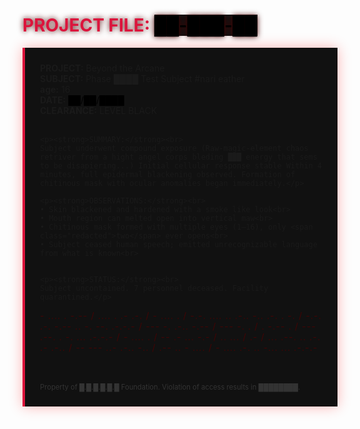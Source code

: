 
<html lang="en">
<head>
<audio id="bg-music" autoplay loop hidden>
  <source src="tears.wav" type="audio/wav">

</audio>

  <meta charset="UTF-8">
  <meta name="description" content="QmVoaW5kIHRoZSBzaGF0dGVyaW5nIGV5ZXMsIGl0IGhlYXJzIHRoZSBjcnlpbmcgb2YgY2hpbGRyZW4uIE9ubHkgb25lIGV5ZSBvcGVucy4gVGhlIHJlc3Qgc3RheXMgY2xvc2VkLiBJdCB3YWxrcyB3aXRob3V0IHNvdW5kLCBidXQgZXZlcnkgc3RlcCBicmluZ3MgZHJlYWQuIFRoaXMgaXMgTk9ULSBhIG11dGF0aW9uLiBUaGlzIGlzIEEgQ0FMTElORy4K">
  <title>PROJECT: Beyond the Arcane</title>
  <style>
    @import url('https://fonts.googleapis.com/css2?family=Share+Tech+Mono&display=swap');

    body {
      background-color: #0b0b0b;
      color: #e0e0e0;
      font-family: 'Share Tech Mono', monospace;
      padding: 2rem;
      line-height: 1.6;
    }

    h1 {
      color: crimson;
      text-shadow: 0 0 10px rgb(75, 1, 1);
    }

    .report {
      background: #111111;
      padding: 1.5rem;
      border-left: 4px solid crimson;
      box-shadow: 0 0 20px rgba(255, 0, 0, 0.3);
      margin-bottom: 2rem;
    }

    .redacted {
      background: #111;
      color: black;
      position: relative;
      display: inline-block;
    }

    .redacted::after {
      content: "████████";
      color: crimson;
      letter-spacing: 2px;
    }

    .glitch {
      font-size: 0.9rem;
      color: #550000;
      opacity: 0.7;
      user-select: none;
      letter-spacing: 1px;
    }

    footer {
      font-size: 0.7rem;
      color: #333;
      margin-top: 3rem;
    }
  </style>
</head>
<body>

  <!-- Background Music -->
  <audio id="bg-music" autoplay loop hidden>
    <source src="tears.wav" type="audio/wav">
  </audio>

  <h1>PROJECT FILE: <span class="redacted">██-███-██</span></h1>

  <div class="report">
    <strong>PROJECT:</strong> Beyond the Arcane<br>
    <strong>SUBJECT:</strong> Phase ████ Test Subject #nari eather<br>
    <strong>age:</strong> 16 <br>
    <strong>DATE:</strong> <span class="redacted">██/██/████</span><br>
    <strong>CLEARANCE:</strong> LEVEL BLACK<br><br>

    <p><strong>SUMMARY:</strong><br>
    Subject underwent compound exposure (Raw-magic-element chaos retriver from a hight angel corps bleding ███ energy that sems to be disapiering...) Initial cellular response stable Within 4 minutes, full epidermal blackening observed. Formation of chitinous mask with ocular anomalies began immediately.</p>

    <p><strong>OBSERVATIONS:</strong><br>
    • Skin blackened and hardened with a smoke like look<br>
    • Mouth region can melted open into vertical maw<br>
    • Chitinous mask formed with multiple eyes (1–16), only <span class="redacted">two</span> ever opens<br>
    • Subject ceased human speech; emitted unrecognizable language from what is known<br>
  

    <p><strong>STATUS:</strong><br>
    Subject uncontained. 7 personnel deceased. Facility quarantined.</p>

  <div class="glitch">
    - .... . -.-- / .... . .- .-. / - .... . / -.-. .... .. .-.. -.. .-. . -. / -.-. .-. -.-- .. -. --. .-.-.- / --- -. .-.. -.-- / --- -. . / . -.-- . / --- .--. . -. ... .-.-.- / - .... . / -- .- ... -.- / .. ... / .- / ... .--. .. .-. .- .-.. / -- --- ..- .-.. -.. / .-- .. - .... / - .... .-. .. -... ... .-.-.-
  </div>


  <footer>
    <!-- Base64 hidden again for redundancy -->
    <!-- QmVoaW5kIHRoZSBzaGF0dGVyaW5nIGV5ZXMsIGl0IGhlYXJzIHRoZSBjcnlpbmcgb2YgY2hpbGRyZW4uIE9ubHkgb25lIGV5ZSBvcGVucy4gVGhlIHJlc3Qgc3RheXMgY2xvc2VkLiBJdCB3YWxrcyB3aXRob3V0IHNvdW5kLCBidXQgZXZlcnkgc3RlcCBicmluZ3MgZHJlYWQuIFRoaXMgaXMgTk9ULSBhIG11dGF0aW9uLiBUaGlzIGlzIEEgQ0FMTElORy4K -->
    Property of █.█.█.█.█.█ Foundation. Violation of access results in ████████.
  </footer>
  </body>
  </html>
